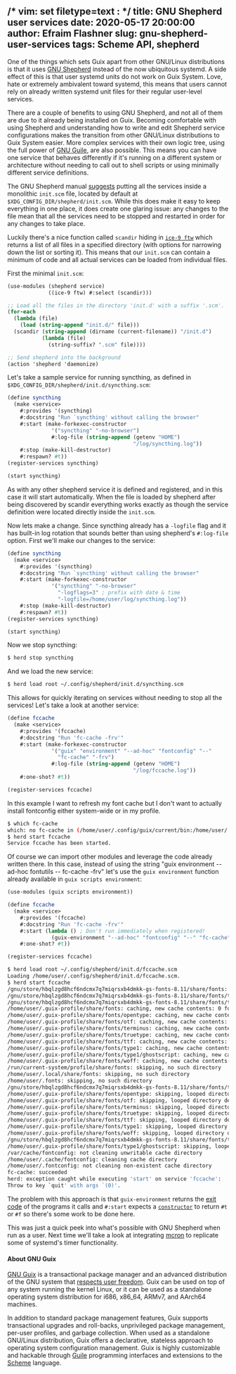 /* vim: set filetype=text : */
title: GNU Shepherd user services
date: 2020-05-17 20:00:00
author: Efraim Flashner
slug: gnu-shepherd-user-services
tags: Scheme API, shepherd
---

One of the things which sets Guix apart from other GNU/Linux
distributions is that it uses [GNU
Shepherd](https://www.gnu.org/software/shepherd/) instead of the now
ubiquitous systemd.  A side effect of this is that user systemd units do
not work on Guix System.  Love, hate or extremely ambivalent toward
systemd, this means that users cannot rely on already written systemd
unit files for their regular user-level services.

There are a couple of benefits to using GNU Shepherd, and not all of
them are due to it already being installed on Guix. Becoming comfortable
with using Shepherd and understanding how to write and edit Shepherd
service configurations makes the transition from other GNU/Linux
distributions to Guix System easier. More complex services with their
own logic tree, using the full power of [GNU
Guile](https://www.gnu.org/software/guile/), are also possible. This
means you can have one service that behaves differently if it's running
on a different system or architecture without needing to call out to
shell scripts or using minimally different service definitions.

The GNU Shepherd manual
[suggests](https://www.gnu.org/software/shepherd/manual/html_node/Jump-Start.html#index-Configuration-file)
putting all the services inside a
monolithic `init.scm` file, located by default at
`$XDG_CONFIG_DIR/shepherd/init.scm`. While this does make it easy to keep
everything in one place, it does create one glaring issue: any changes
to the file mean that all the services need to be stopped and restarted
in order for any changes to take place.

Luckily there's a nice function called `scandir` hiding in [`ice-9
ftw`](https://www.gnu.org/software/guile/manual/html_node/File-Tree-Walk.html#index-scandir)
which returns a list of all files in a specified directory (with options
for narrowing down the list or sorting it). This means that our `init.scm`
can contain a minimum of code and all actual services can be loaded from
individual files.

First the minimal `init.scm`:

```scheme
(use-modules (shepherd service)
             ((ice-9 ftw) #:select (scandir)))

;; Load all the files in the directory 'init.d' with a suffix '.scm'.
(for-each
  (lambda (file)
    (load (string-append "init.d/" file)))
  (scandir (string-append (dirname (current-filename)) "/init.d")
           (lambda (file)
             (string-suffix? ".scm" file))))

;; Send shepherd into the background
(action 'shepherd 'daemonize)
```

Let's take a sample service for running syncthing, as defined in
`$XDG_CONFIG_DIR/shepherd/init.d/syncthing.scm`:
```scheme
(define syncthing
  (make <service>
    #:provides '(syncthing)
    #:docstring "Run `syncthing' without calling the browser"
    #:start (make-forkexec-constructor
              '("syncthing" "-no-browser")
              #:log-file (string-append (getenv "HOME")
                                        "/log/syncthing.log"))
    #:stop (make-kill-destructor)
    #:respawn? #t))
(register-services syncthing)

(start syncthing)
```

As with any other shepherd service it is defined and registered, and in
this case it will start automatically.  When the file is loaded by
shepherd after being discovered by scandir everything works exactly as
though the service definition were located directly inside the `init.scm`.

Now lets make a change.  Since syncthing already has a `-logfile` flag and
it has built-in log rotation that sounds better than using shepherd's
`#:log-file` option.  First we'll make our changes to the service:

```scheme
(define syncthing
  (make <service>
    #:provides '(syncthing)
    #:docstring "Run `syncthing' without calling the browser"
    #:start (make-forkexec-constructor
              '("syncthing" "-no-browser"
                "-logflags=3" ; prefix with date & time
                "-logfile=/home/user/log/syncthing.log"))
    #:stop (make-kill-destructor)
    #:respawn? #t))
(register-services syncthing)

(start syncthing)
```

Now we stop syncthing:

```sh
$ herd stop syncthing
```

And we load the new service:

```sh
$ herd load root ~/.config/shepherd/init.d/syncthing.scm
```

This allows for quickly iterating on services without needing to stop
all the services!  Let's take a look at another service:

```scheme
(define fccache
  (make <service>
    #:provides '(fccache)
    #:docstring "Run 'fc-cache -frv'"
    #:start (make-forkexec-constructor
              '("guix" "environment" "--ad-hoc" "fontconfig" "--"
                "fc-cache" "-frv")
              #:log-file (string-append (getenv "HOME")
                                        "/log/fccache.log"))
    #:one-shot? #t))

(register-services fccache)
```

In this example I want to refresh my font cache but I don't want to
actually install fontconfig either system-wide or in my profile.

```sh
$ which fc-cache
which: no fc-cache in (/home/user/.config/guix/current/bin:/home/user/.guix-profile/bin:/home/user/.guix-profile/sbin:/run/setuid-programs:/run/current-system/profile/bin:/run/current-system/profile/sbin)
$ herd start fccache
Service fccache has been started.
```

Of course we can import other modules and leverage the code already
written there. In this case, instead of using the string "guix
environment --ad-hoc fontutils -- fc-cache -frv" let's use the `guix
environment` function already available in `guix scripts environment`:

```scheme
(use-modules (guix scripts environment))

(define fccache
  (make <service>
    #:provides '(fccache)
    #:docstring "Run 'fc-cache -frv'"
    #:start (lambda () ; Don't run immediately when registered!
              (guix-environment "--ad-hoc" "fontconfig" "--" "fc-cache" "-frv"))
    #:one-shot? #t))

(register-services fccache)
```

```sh
$ herd load root ~/.config/shepherd/init.d/fccache.scm
Loading /home/user/.config/shepherd/init.d/fccache.scm.
$ herd start fccache
/gnu/store/hbqlzgd8hcf6ndcmx7q7miqrsxb4dmkk-gs-fonts-8.11/share/fonts: caching, new cache contents: 0 fonts, 1 dirs
/gnu/store/hbqlzgd8hcf6ndcmx7q7miqrsxb4dmkk-gs-fonts-8.11/share/fonts/type1: caching, new cache contents: 0 fonts, 1 dirs
/gnu/store/hbqlzgd8hcf6ndcmx7q7miqrsxb4dmkk-gs-fonts-8.11/share/fonts/type1/ghostscript: caching, new cache contents: 35 fonts, 0 dirs
/home/user/.guix-profile/share/fonts: caching, new cache contents: 0 fonts, 7 dirs
/home/user/.guix-profile/share/fonts/opentype: caching, new cache contents: 8 fonts, 0 dirs
/home/user/.guix-profile/share/fonts/otf: caching, new cache contents: 12 fonts, 0 dirs
/home/user/.guix-profile/share/fonts/terminus: caching, new cache contents: 18 fonts, 0 dirs
/home/user/.guix-profile/share/fonts/truetype: caching, new cache contents: 58 fonts, 0 dirs
/home/user/.guix-profile/share/fonts/ttf: caching, new cache contents: 12 fonts, 0 dirs
/home/user/.guix-profile/share/fonts/type1: caching, new cache contents: 0 fonts, 1 dirs
/home/user/.guix-profile/share/fonts/type1/ghostscript: caching, new cache contents: 35 fonts, 0 dirs
/home/user/.guix-profile/share/fonts/woff: caching, new cache contents: 1 fonts, 0 dirs
/run/current-system/profile/share/fonts: skipping, no such directory
/home/user/.local/share/fonts: skipping, no such directory
/home/user/.fonts: skipping, no such directory
/gnu/store/hbqlzgd8hcf6ndcmx7q7miqrsxb4dmkk-gs-fonts-8.11/share/fonts/type1: skipping, looped directory detected
/home/user/.guix-profile/share/fonts/opentype: skipping, looped directory detected
/home/user/.guix-profile/share/fonts/otf: skipping, looped directory detected
/home/user/.guix-profile/share/fonts/terminus: skipping, looped directory detected
/home/user/.guix-profile/share/fonts/truetype: skipping, looped directory detected
/home/user/.guix-profile/share/fonts/ttf: skipping, looped directory detected
/home/user/.guix-profile/share/fonts/type1: skipping, looped directory detected
/home/user/.guix-profile/share/fonts/woff: skipping, looped directory detected
/gnu/store/hbqlzgd8hcf6ndcmx7q7miqrsxb4dmkk-gs-fonts-8.11/share/fonts/type1/ghostscript: skipping, looped directory detected
/home/user/.guix-profile/share/fonts/type1/ghostscript: skipping, looped directory detected
/var/cache/fontconfig: not cleaning unwritable cache directory
/home/user/.cache/fontconfig: cleaning cache directory
/home/user/.fontconfig: not cleaning non-existent cache directory
fc-cache: succeeded
herd: exception caught while executing 'start' on service 'fccache':
Throw to key `quit' with args `(0)'.
```

The problem with this approach is that `guix-environment` returns the
[exit
code](https://git.savannah.gnu.org/cgit/guix.git/tree/guix/scripts/environment.scm?h=v1.1.0#n771)
of the programs it calls and `#:start` expects a
[`constructor`](https://www.gnu.org/software/shepherd/manual/html_node/Slots-of-services.html#index-Starting-a-service-1)
to return `#t` or `#f` so there's some work to be done here.

This was just a quick peek into what's possible with GNU Shepherd when
run as a user. Next time we'll take a look at integrating
[mcron](https://www.gnu.org/software/mcron/) to replicate some of
systemd's timer functionality.

#### About GNU Guix

[GNU Guix](https://guix.gnu.org) is a transactional package
manager and an advanced distribution of the GNU system that [respects
user
freedom](https://www.gnu.org/distros/free-system-distribution-guidelines.html).
Guix can be used on top of any system running the kernel Linux, or it
can be used as a standalone operating system distribution for i686,
x86_64, ARMv7, and AArch64 machines.

In addition to standard package management features, Guix supports
transactional upgrades and roll-backs, unprivileged package management,
per-user profiles, and garbage collection.  When used as a standalone
GNU/Linux distribution, Guix offers a declarative, stateless approach to
operating system configuration management.  Guix is highly customizable
and hackable through [Guile](https://www.gnu.org/software/guile)
programming interfaces and extensions to the
[Scheme](http://schemers.org) language.
